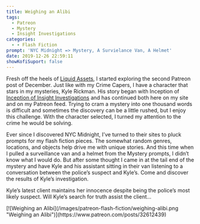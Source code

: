 ```yaml
---
title: Weighing an Alibi
tags:
  - Patreon
  - Mystery
  - Insight Investigations
categories:
  - - Flash Fiction
prompt: 'NYC Midnight => Mystery, A Survielance Van, A Helmet'
date: 2019-12-26 22:59:11
showKofiSuport: false
---
```


Fresh off the heels of [Liquid Assets](/archives/2019/12/26/liquid-assets), I started exploring the second Patreon post of December. Just like with my Crime Capers, I have a character that stars in my mysteries, Kyle Rickman. His story began with Inception of [Inception of Insight Investigations](/archives/2018/12/11/inception-insight-investigations/) and has continued both here on my site and on my Patreon feed. Trying to cram a mystery into one thousand words is difficult and sometimes the discovery can be a little rushed, but I enjoy this challenge. With the character selected, I turned my attention to the crime he would be solving.<!-- more -->

Ever since I discovered NYC Midnight, I’ve turned to their sites to pluck prompts for my flash fiction pieces. The somewhat random genres, locations, and objects help drive me with unique stories. And this time when I pulled a surveillance van and a helmet from the Mystery prompts, I didn’t know what I would do. But after some thought I came in at the tail end of the mystery and have Kyle and his assistant sitting in their van listening to a conversation between the police’s suspect and Kyle’s. Come and discover the results of Kyle’s investigation.

Kyle’s latest client maintains her innocence despite being the police’s most likely suspect. Will Kyle’s search for truth assist the client…

<div class="center">[![Weighing an Alibi](/images/patreon-flash-fiction/weighing-alibi.png "Weighing an Alibi")](https://www.patreon.com/posts/32612439)</div>